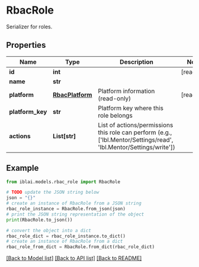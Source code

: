 # RbacRole

Serializer for roles.

## Properties

Name | Type | Description | Notes
------------ | ------------- | ------------- | -------------
**id** | **int** |  | [readonly] 
**name** | **str** |  | 
**platform** | [**RbacPlatform**](RbacPlatform.md) | Platform information (read-only) | [readonly] 
**platform_key** | **str** | Platform key where this role belongs | 
**actions** | **List[str]** | List of actions/permissions this role can perform (e.g., [&#39;Ibl.Mentor/Settings/read&#39;, &#39;Ibl.Mentor/Settings/write&#39;]) | 

## Example

```python
from iblai.models.rbac_role import RbacRole

# TODO update the JSON string below
json = "{}"
# create an instance of RbacRole from a JSON string
rbac_role_instance = RbacRole.from_json(json)
# print the JSON string representation of the object
print(RbacRole.to_json())

# convert the object into a dict
rbac_role_dict = rbac_role_instance.to_dict()
# create an instance of RbacRole from a dict
rbac_role_from_dict = RbacRole.from_dict(rbac_role_dict)
```
[[Back to Model list]](../README.md#documentation-for-models) [[Back to API list]](../README.md#documentation-for-api-endpoints) [[Back to README]](../README.md)


